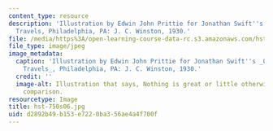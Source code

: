 ```yaml
---
content_type: resource
description: 'Illustration by Edwin John Prittie for Jonathan Swift''s Gulliver''s
  Travels, Philadelphia, PA: J. C. Winston, 1930.'
file: /media/https%3A/open-learning-course-data-rc.s3.amazonaws.com/hst-750-modeling-issues-in-speech-and-hearing-spring-2006/d2892b49b153e7220ba356ae4a4f700f_hst-750s06.jpg
file_type: image/jpeg
image_metadata:
  caption: 'Illustration by Edwin John Prittie for Jonathan Swift''s _Gulliver''s
    Travels_, Philadelphia, PA: J. C. Winston, 1930.'
  credit: ''
  image-alt: Illustration that says, Nothing is great or little otherwise than by
    comparison.
resourcetype: Image
title: hst-750s06.jpg
uid: d2892b49-b153-e722-0ba3-56ae4a4f700f
---
```

